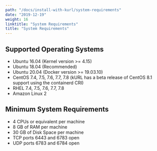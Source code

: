 ```yaml
---
path: "/docs/install-with-kurl/system-requirements"
date: "2019-12-19"
weight: 16
linktitle: "System Requirements"
title: "System Requirements"
---
```


## Supported Operating Systems

* Ubuntu 16.04 (Kernel version >= 4.15)
* Ubuntu 18.04 (Recommended)
* Ubuntu 20.04 (Docker version >= 19.03.10)
* CentOS 7.4, 7.5, 7.6, 7.7, 7.8 (kURL has a beta release of CentOS 8.1 support using the containerd CRI)
* RHEL 7.4, 7.5, 7.6, 7.7, 7.8
* Amazon Linux 2

## Minimum System Requirements

* 4 CPUs or equivalent per machine
* 8 GB of RAM per machine
* 30 GB of Disk Space per machine
* TCP ports 6443 and 6783 open
* UDP ports 6783 and 6784 open
